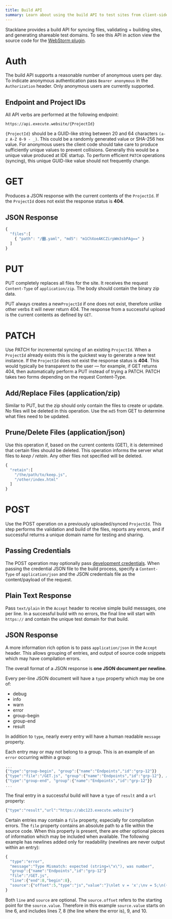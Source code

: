 ```yaml
---
title: Build API
summary: Learn about using the build API to test sites from client-side IDEs. 
---
```


Stacklane provides a build API for syncing files, validating + building sites,
and generating shareable test domains.
To see this API in action view the source code for the
[WebStorm plugin](https://github.com/stacklane/ide-jetbrains).

# Auth

The build API supports a reasonable number of anonymous users per day.
To indicate anonymous authentication pass `Bearer anonymous`
in the `Authorization` header.
Only anonymous users are currently supported.

## Endpoint and Project IDs

All API verbs are performed at the following endpoint:

`https://api.execute.website/{ProjectId}`
 
`{ProjectId}` should be a GUID-like string
between 20 and 64 characters `(a-z A-Z 0-9 - _)`.
This could be a randomly generated value or SHA-256 hex value.
For anonymous users the client code should take care to produce
sufficiently unique values to prevent collisions.
Generally this would be a unique value produced at IDE startup.
To perform efficient `PATCH` operations (syncing),
this unique GUID-like value should not frequently change.

# GET

Produces a JSON response with the current contents of the `ProjectId`.
If the `ProjectId` does not exist the response status is **404**.

## JSON Response

```javascript
{
  "files":[
    { "path": "/🎛.yaml", "md5": "m1ChXoeAKCZirpWm3sbPAg==" }
  ]
}
```

# PUT

PUT completely replaces all files for the site.
It receives the request `Content-Type` of `application/zip`.
The body should contain the binary zip data.

PUT always creates a new`ProjectId` if one does not exist,
therefore unlike other verbs it will never return 404.
The response from a successful upload is the current contents as defined by `GET`.

# PATCH

Use PATCH for incremental syncing of an existing `ProjectId`.
When a `ProjectId` already exists this is the quickest way to generate a new test instance.
If the `ProjectId` does not exist the response status is **404**.
This would typically be transparent to the user &mdash;
for example, if GET returns 404, then automatically perform a PUT instead of trying a PATCH.
PATCH takes two forms depending on the request Content-Type.

## Add/Replace Files (application/zip)

Similar to PUT, but the zip should only contain the files to create or update.
No files will be deleted in this operation.
Use the `md5` from GET to determine what files need to be updated.

## Prune/Delete Files (application/json)

Use this operation if, based on the current contents (GET), it is determined that certain files should be deleted.
This operation informs the server what files to *keep / retain*.
Any other files not specified will be deleted.

```javascript
{
  "retain":[
    "/the/path/to/keep.js",
    "/other/index.html"
  ]
}
```

# POST

Use the POST operation on a previously uploaded/synced `ProjectId`.
This step performs the validation and build of the files, reports any errors,
and if successful returns a unique domain name for testing and sharing.

## Passing Credentials

The POST operation may optionally pass 
[development credentials](/🗄/Article/dev.md#credentials).
When passing the credential JSON file to the build process,
specify a `Content-Type` of `application/json` and
the JSON credentials file as the content/payload of the request.

## Plain Text Response

Pass `text/plain` in the `Accept` header to receive simple
build messages, one per line.  In a successful build with no errors,
the final line will start with `https://` and contain the unique test domain for that build.

## JSON Response

A more information rich option is to pass `application/json` in the `Accept` header.
This allows grouping of entries, and output of source code snippets which may have compilation errors.

The overall format of a JSON response is **one JSON document per newline**.

Every per-line JSON document will have a `type` property which may be one of:

- debug
- info
- warn
- error
- group-begin
- group-end
- result

In addition to `type`, nearly every entry will have a human readable `message` property.

Each entry may or may not belong to a group.
This is an example of an `error` occurring within a group:

```javascript
...
{"type":"group-begin", "group":{"name":"Endpoints","id":"grp-12"}}
{"type":"file":"/GET.js", "group":{"name":"Endpoints","id":"grp-12"}, /*....*/ }
{"type":"group-end", "group":{"name":"Endpoints","id":"grp-12"}}
...
```

The final entry in a successful build will have a `type` of `result` and a `url` property:

```javascript
{"type":"result","url":"https://abc123.execute.website"}
```

Certain entries may contain a `file` property, especially for compilation errors.
The `file` property contains an absolute path to a file within the source code.
When this property is present, there are other optional pieces of information which may be included when available.
The following example has newlines added only for readability (newlines are never output within an entry):

```javascript
{
  "type":"error",
  "message":"Type Mismatch: expected (string=\"x\"), was number",
  "group":{"name":"Endpoints","id":"grp-12"}
  "file":"/GET.js",
  "line":{"end":8,"begin":8},
  "source":{"offset":5,"type":"js","value":"}\nlet v = 'x';\nv = 5;\n({});\n"}
}
```

Both `line` and `source` are optional. 
The `source.offset` refers to the starting point for the `source.value`.
Therefore in this example `source.value` starts on line 6, 
and includes lines 7, 8 (the line where the error is), 9, and 10.
